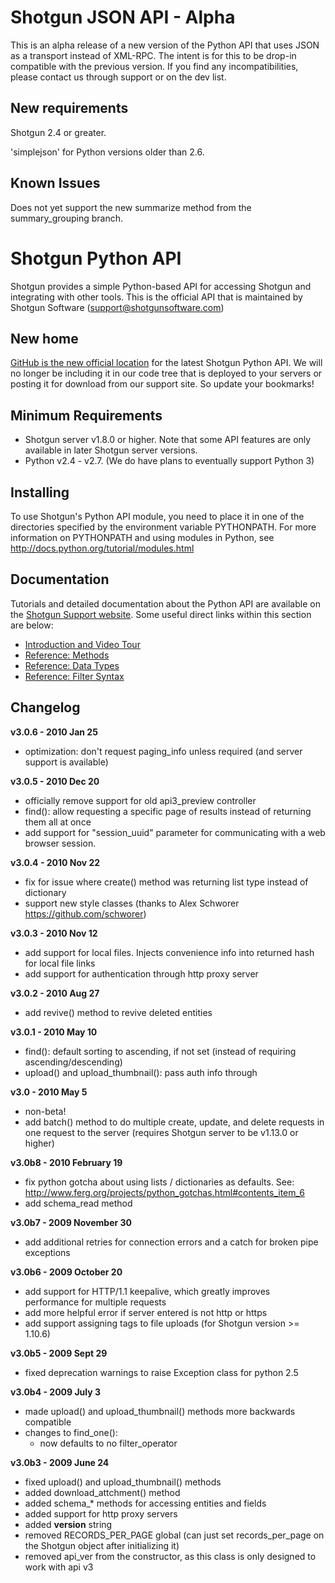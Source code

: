 # Shotgun JSON API - Alpha

This is an alpha release of a new version of the Python API that uses JSON as a transport instead of XML-RPC. The intent is for this to be drop-in compatible with the previous version. If you find any incompatibilities, please contact us through support or on the dev list. 

## New requirements

Shotgun 2.4 or greater.

'simplejson' for Python versions older than 2.6.


## Known Issues

Does not yet support the new summarize method from the summary_grouping branch.



# Shotgun Python API

Shotgun provides a simple Python-based API for accessing Shotgun and integrating with other tools. This is the official API that is maintained by Shotgun Software (support@shotgunsoftware.com)

## New home

[GitHub is the new official location](http://github.com/shotgunsoftware/python-api) for the latest Shotgun Python API. We will no longer be including it in our code tree that is deployed to your servers or posting it for download from our support site. So update your bookmarks!

## Minimum Requirements
- Shotgun server v1.8.0 or higher. Note that some API features are only available in later Shotgun server versions.
- Python v2.4 - v2.7. (We do have plans to eventually support Python 3)

## Installing
To use Shotgun's Python API module, you need to place it in one of the directories specified by the environment variable PYTHONPATH. For more information on PYTHONPATH and using modules in Python, see http://docs.python.org/tutorial/modules.html

## Documentation
Tutorials and detailed documentation about the Python API are available on the [Shotgun Support website](https://support.shotgunsoftware.com/forums/48807-developer-api-info). 
Some useful direct links within this section are below:

* [Introduction and Video Tour](https://support.shotgunsoftware.com/entries/38181-api-introduction-video-tour)  
* [Reference: Methods](https://github.com/shotgunsoftware/python-api/wiki/Reference%3A-Methods)
* [Reference: Data Types](https://github.com/shotgunsoftware/python-api/wiki/Reference%3A-Data-Types)
* [Reference: Filter Syntax](https://github.com/shotgunsoftware/python-api/wiki/Reference%3A-Filter-Syntax)

## Changelog
**v3.0.6 - 2010 Jan 25**
 
  + optimization: don't request paging_info unless required (and server support is available)

**v3.0.5 - 2010 Dec 20**
 
  + officially remove support for old api3_preview controller
  + find(): allow requesting a specific page of results instead of returning them all at once
  + add support for "session_uuid" parameter for communicating with a web browser session.
 
**v3.0.4 - 2010 Nov 22**

  + fix for issue where create() method was returning list type instead of dictionary
  + support new style classes (thanks to Alex Schworer https://github.com/schworer)

**v3.0.3 - 2010 Nov 12**

  + add support for local files. Injects convenience info into returned hash for local file links
  + add support for authentication through http proxy server

**v3.0.2 - 2010 Aug 27**

  + add revive() method to revive deleted entities

**v3.0.1 - 2010 May 10**

  + find(): default sorting to ascending, if not set (instead of requiring ascending/descending)
  + upload() and upload_thumbnail(): pass auth info through

**v3.0 - 2010 May 5** 

  + non-beta! 
  + add batch() method to do multiple create, update, and delete requests in one 
      request to the server (requires Shotgun server to be v1.13.0 or higher)

**v3.0b8 - 2010 February 19** 

  + fix python gotcha about using lists / dictionaries as defaults. 
      See: http://www.ferg.org/projects/python_gotchas.html#contents_item_6 
  + add schema_read method

**v3.0b7 - 2009 November 30** 

  + add additional retries for connection errors and a catch for broken pipe exceptions

**v3.0b6 - 2009 October 20** 

  + add support for HTTP/1.1 keepalive, which greatly improves performance for multiple requests 
  + add more helpful error if server entered is not http or https 
  + add support assigning tags to file uploads (for Shotgun version >= 1.10.6)

**v3.0b5 - 2009 Sept 29** 

  + fixed deprecation warnings to raise Exception class for python 2.5

**v3.0b4 - 2009 July 3** 

  + made upload() and upload_thumbnail() methods more backwards compatible 
  + changes to find_one(): 
    + now defaults to no filter_operator

**v3.0b3 - 2009 June 24**

  + fixed upload() and upload_thumbnail() methods
  + added download_attchment() method
  + added schema_* methods for accessing entities and fields
  + added support for http proxy servers
  + added __version__ string
  + removed RECORDS_PER_PAGE global (can just set records_per_page on the Shotgun object after initializing it)
  + removed api_ver from the constructor, as this class is only designed to work with api v3
